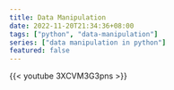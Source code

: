 ```yaml
---
title: Data Manipulation
date: 2022-11-20T21:34:36+08:00
tags: ["python", "data-manipulation"]
series: ["data manipulation in python"]
featured: false
---
```




{{< youtube 3XCVM3G3pns >}}

<br>